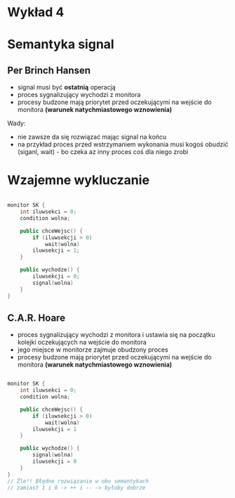 # Wykład 4

# Semantyka signal

## Per Brinch Hansen

- signal musi być **ostatnią** operacją
- proces sygnalizujący wychodzi z monitora
- procesy budzone mają priorytet przed oczekującymi na wejście do monitora **(warunek natychmiastowego wznowienia)**

Wady:
- nie zawsze da się rozwiązać mając signal na końcu
- na przykład proces przed wstrzymaniem wykonania musi kogoś obudzić (siganl, wait) - bo czeka az inny proces coś dla niego zrobi

# Wzajemne wykluczanie

```c++

monitor SK {
	int iluwsekci = 0;
	condition wolna;

	public chceWejsc() {
		if (iluwsekcji > 0)
			wait(wolna)
		iluwsekcji = 1;
	}

	public wychodze() {
		iluwsekcji = 0;
		signal(wolna)
	}
}
```

## C.A.R. Hoare
- proces sygnalizujący wychodzi z monitora i ustawia się na początku kolejki oczekujących na wejście do monitora
- jego miejsce w monitorze zajmuje obudzony proces
- procesy budzone mają priorytet przed oczekującymi na wejście do monitora **(warunek natychmiastowego wznowienia)**


```c++

monitor SK {
	int iluwsekci = 0;
	condition wolna;

	public chceWejsc() {
		if (iluwsekcji > 0)
			wait(wolna)
		iluwsekcji = 1
	}

	public wychodze() {
		signal(wolna)
		iluwsekcji = 0
	}
}
// Źle!! Błędne rozwiązanie w obu semantykach
// zamiast 1 i 0 -> ++ i -- -> byłoby dobrze
```
